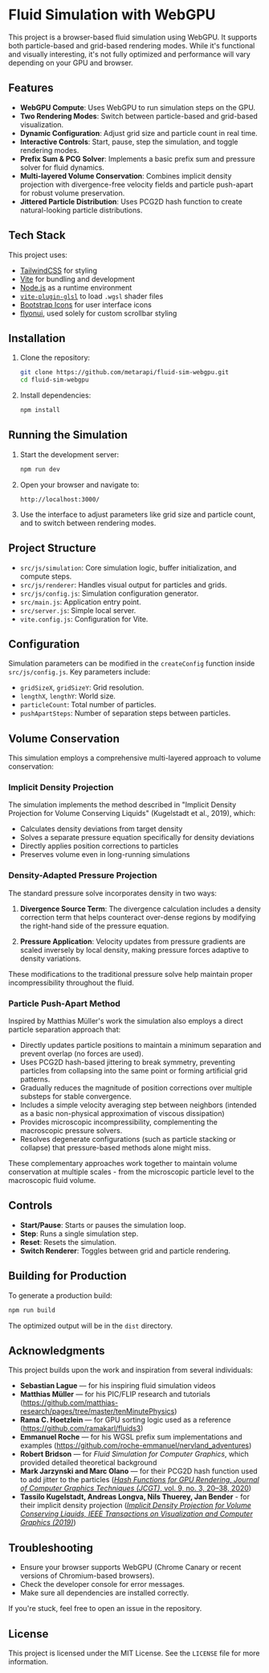# Fluid Simulation with WebGPU

This project is a browser-based fluid simulation using WebGPU. It supports both particle-based and grid-based rendering modes. While it's functional and visually interesting, it's not fully optimized and performance will vary depending on your GPU and browser.

## Features

- **WebGPU Compute**: Uses WebGPU to run simulation steps on the GPU.
- **Two Rendering Modes**: Switch between particle-based and grid-based visualization.
- **Dynamic Configuration**: Adjust grid size and particle count in real time.
- **Interactive Controls**: Start, pause, step the simulation, and toggle rendering modes.
- **Prefix Sum & PCG Solver**: Implements a basic prefix sum and pressure solver for fluid dynamics.
- **Multi-layered Volume Conservation**: Combines implicit density projection with divergence-free velocity fields and particle push-apart for robust volume preservation.
- **Jittered Particle Distribution**: Uses PCG2D hash function to create natural-looking particle distributions.

## Tech Stack

This project uses:

- [TailwindCSS](https://tailwindcss.com) for styling
- [Vite](https://vitejs.dev) for bundling and development
- [Node.js](https://nodejs.org) as a runtime environment
- [`vite-plugin-glsl`](https://www.npmjs.com/package/vite-plugin-glsl) to load `.wgsl` shader files
- [Bootstrap Icons](https://icons.getbootstrap.com) for user interface icons
- [flyonui](https://flyonui.com/), used solely for custom scrollbar styling

## Installation

1. Clone the repository:
   ```bash
   git clone https://github.com/metarapi/fluid-sim-webgpu.git
   cd fluid-sim-webgpu
   ```

2. Install dependencies:
   ```bash
   npm install
   ```

## Running the Simulation

1. Start the development server:
   ```bash
   npm run dev
   ```

2. Open your browser and navigate to:
   ```
   http://localhost:3000/
   ```

3. Use the interface to adjust parameters like grid size and particle count, and to switch between rendering modes.

## Project Structure

* `src/js/simulation`: Core simulation logic, buffer initialization, and compute steps.
* `src/js/renderer`: Handles visual output for particles and grids.
* `src/js/config.js`: Simulation configuration generator.
* `src/main.js`: Application entry point.
* `src/server.js`: Simple local server.
* `vite.config.js`: Configuration for Vite.

## Configuration

Simulation parameters can be modified in the `createConfig` function inside `src/js/config.js`. Key parameters include:

* `gridSizeX`, `gridSizeY`: Grid resolution.
* `lengthX`, `lengthY`: World size.
* `particleCount`: Total number of particles.
* `pushApartSteps`: Number of separation steps between particles.

## Volume Conservation

This simulation employs a comprehensive multi-layered approach to volume conservation:

### Implicit Density Projection
The simulation implements the method described in "Implicit Density Projection for Volume Conserving Liquids" (Kugelstadt et al., 2019), which:

- Calculates density deviations from target density
- Solves a separate pressure equation specifically for density deviations
- Directly applies position corrections to particles
- Preserves volume even in long-running simulations

### Density-Adapted Pressure Projection
The standard pressure solve incorporates density in two ways:

1. **Divergence Source Term**: The divergence calculation includes a density correction term that helps counteract over-dense regions by modifying the right-hand side of the pressure equation.
   
2. **Pressure Application**: Velocity updates from pressure gradients are scaled inversely by local density, making pressure forces adaptive to density variations.

These modifications to the traditional pressure solve help maintain proper incompressibility throughout the fluid.

### Particle Push-Apart Method
Inspired by Matthias Müller's work the simulation also employs a direct particle separation approach that:

- Directly updates particle positions to maintain a minimum separation and prevent overlap (no forces are used).
- Uses PCG2D hash-based jittering to break symmetry, preventing particles from collapsing into the same point or forming artificial grid patterns.
- Gradually reduces the magnitude of position corrections over multiple substeps for stable convergence.
- Includes a simple velocity averaging step between neighbors (intended as a basic non-physical approximation of viscous dissipation)
- Provides microscopic incompressibility, complementing the macroscopic pressure solvers.
- Resolves degenerate configurations (such as particle stacking or collapse) that pressure-based methods alone might miss.

These complementary approaches work together to maintain volume conservation at multiple scales - from the microscopic particle level to the macroscopic fluid volume.

## Controls

* **Start/Pause**: Starts or pauses the simulation loop.
* **Step**: Runs a single simulation step.
* **Reset**: Resets the simulation. 
* **Switch Renderer**: Toggles between grid and particle rendering.

## Building for Production

To generate a production build:

```bash
npm run build
```

The optimized output will be in the `dist` directory.

## Acknowledgments

This project builds upon the work and inspiration from several individuals:

* **Sebastian Lague** — for his inspiring fluid simulation videos
* **Matthias Müller** — for his PIC/FLIP research and tutorials (https://github.com/matthias-research/pages/tree/master/tenMinutePhysics)
* **Rama C. Hoetzlein** — for GPU sorting logic used as a reference (https://github.com/ramakarl/fluids3)
* **Emmanuel Roche** — for his WGSL prefix sum implementations and examples (https://github.com/roche-emmanuel/nervland_adventures)
* **Robert Bridson** — for *Fluid Simulation for Computer Graphics*, which provided detailed theoretical background
* **Mark Jarzynski and Marc Olano** — for their PCG2D hash function used to add jitter to the particles ([*Hash Functions for GPU Rendering, Journal of Computer Graphics Techniques (JCGT)*, vol. 9, no. 3, 20–38, 2020](https://www.jcgt.org/published/0009/03/02/paper.pdf))
* **Tassilo Kugelstadt, Andreas Longva, Nils Thuerey, Jan Bender** - for their implicit density projection ([*Implicit Density Projection for Volume Conserving Liquids, IEEE Transactions on Visualization and Computer Graphics (2019)*](https://ieeexplore.ieee.org/document/8869736))

## Troubleshooting

* Ensure your browser supports WebGPU (Chrome Canary or recent versions of Chromium-based browsers).
* Check the developer console for error messages.
* Make sure all dependencies are installed correctly.

If you're stuck, feel free to open an issue in the repository.

## License

This project is licensed under the MIT License. See the `LICENSE` file for more information.
